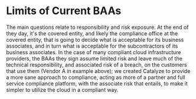 # Limits of Current BAAs

The main questions relate to responsibility and risk exposure. At the end of they day, it's the covered entity, and likely the compliance office at the covered entity, that is going to decide what is acceptable for its business associates, and in turn what is acceptable for the subcontractors of its business associates. In the case of many compliant cloud infrastructure providers, the BAAs they sign assume limited risk and leave much of the technical responsibility, and associated risk of a breach, on the customers that use them (Vendor A in example above); we created Catalyze to provide a more sane approach to compliance, acting as more of a partner and full service compliance platform, with the associate risk that entails, to make it simpler to utilize the cloud in a compliant way.
